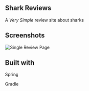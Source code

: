 ## Shark Reviews
A _Very Simple_ review site about sharks

## Screenshots
![Single Review Page](https://github.com/IzzyElwyn/reviews/src/main/resources/static/images/ScreenShots/MainReviewsPage.png)

## Built with
Spring

Gradle
